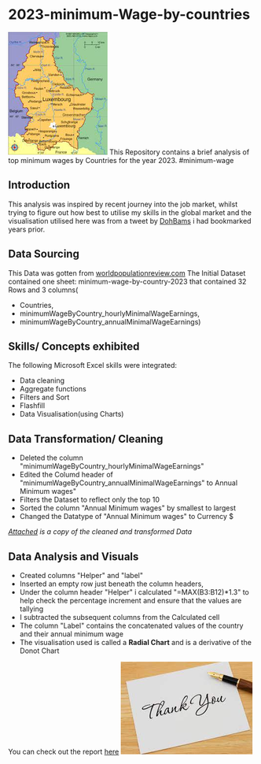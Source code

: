 # 2023-minimum-Wage-by-countries
![A map showing louxembourg and surrounding contries](Intro_map.jpg)
This Repository contains a brief analysis of top minimum wages by Countries for the year 2023. #minimum-wage 
## Introduction
This analysis was inspired by recent journey into the job market, whilst trying to figure out how best to utilise my skills in the global market and the visualisation utilised here was from a tweet by [DohBams](https://twitter.com/DOh_Bams) i had bookmarked years prior.

## Data Sourcing
This Data was gotten from [worldpopulationreview.com](https://worldpopulationreview.com/country-rankings/minimum-wage-by-country)
The Initial Dataset contained one sheet: minimum-wage-by-country-2023 that contained 32 Rows and 3 columns(
- Countries,
- minimumWageByCountry_hourlyMinimalWageEarnings,
- minimumWageByCountry_annualMinimalWageEarnings)

## Skills/ Concepts exhibited
The following Microsoft Excel skills were integrated:
- Data cleaning
- Aggregate functions
- Filters and Sort
- Flashfill
- Data Visualisation(using Charts)

## Data Transformation/ Cleaning
- Deleted the column "minimumWageByCountry_hourlyMinimalWageEarnings"
- Edited the Columd header of "minimumWageByCountry_annualMinimalWageEarnings" to Annual Minimum wages"
- Filters the Dataset to reflect only the top 10
- Sorted the column "Annual Minimum wages" by smallest to largest
- Changed the Datatype of  "Annual Minimum wages" to Currency $

_[Attached](https://drive.google.com/file/d/1p3ktQNfwmYJDSRMbg7W7A926vH-lgsr2/view?usp=share_link) is a copy of the cleaned and transformed Data_
## Data Analysis and Visuals
- Created columns "Helper" and "label"
- Inserted an empty row just beneath the column headers, 
- Under the column header "Helper" i calculated "=MAX(B3:B12)*1.3" to help check the percentage increment and ensure that the values are tallying
- I subtracted the subsequent columns from the Calculated cell
- The column "Label" contains the concatenated values of the country and their annual minimum wage
- The visualisation used is called a **Radial Chart** and is a derivative of the Donot Chart


You can check out the report [here](https://drive.google.com/file/d/1QP85ZtlC7K_Oi_9A16nhOME2PzSojK4v/view?usp=share_link)
![](Thanks.jpg)
